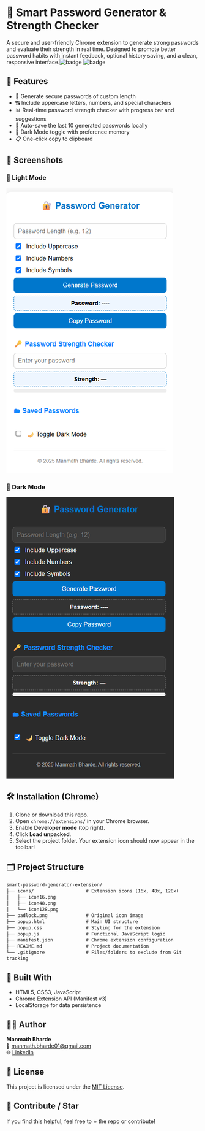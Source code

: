 # 🔐 Smart Password Generator & Strength Checker

A secure and user-friendly Chrome extension to generate strong passwords and evaluate their strength in real time. Designed to promote better password habits with instant feedback, optional history saving, and a clean, responsive interface.![badge](https://img.shields.io/badge/built_with-JavaScript-blue) ![badge](https://img.shields.io/github/license/manu-Char/smart-password-generator-extension)

## 🚀 Features
- 🔢 Generate secure passwords of custom length
- 🔠 Include uppercase letters, numbers, and special characters
- 📊 Real-time password strength checker with progress bar and suggestions
- 💾 Auto-save the last 10 generated passwords locally
- 🌙 Dark Mode toggle with preference memory
- 📋 One-click copy to clipboard

## 📸 Screenshots

### 🔆 Light Mode  
![light](screenshots/light-mode.png)
### 🌙 Dark Mode  
![dark](screenshots/dark-mode.png)

## 🛠 Installation (Chrome)
1. Clone or download this repo.
2. Open `chrome://extensions/` in your Chrome browser.
3. Enable **Developer mode** (top right).
4. Click **Load unpacked**.
5. Select the project folder.
Your extension icon should now appear in the toolbar!

## 🗂 Project Structure
```text
smart-password-generator-extension/
├── icons/                   # Extension icons (16x, 48x, 128x)
│   ├── icon16.png
│   ├── icon48.png
│   └── icon128.png
├── padlock.png              # Original icon image
├── popup.html               # Main UI structure
├── popup.css                # Styling for the extension
├── popup.js                 # Functional JavaScript logic
├── manifest.json            # Chrome extension configuration
├── README.md                # Project documentation
└── .gitignore               # Files/folders to exclude from Git tracking
```

## 🔧 Built With
- HTML5, CSS3, JavaScript 
- Chrome Extension API (Manifest v3)
- LocalStorage for data persistence
  
## 🧑‍💻 Author
**Manmath Bharde**  
📧 manmath.bharde01@gmail.com  
🌐 [LinkedIn](https://www.linkedin.com/in/manmath-bharde-1a406b35a/) 

## 📄 License
This project is licensed under the [MIT License](LICENSE).

## 🌟 Contribute / Star
If you find this helpful, feel free to ⭐ the repo or contribute!

